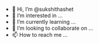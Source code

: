 - 👋 Hi, I’m @sukshithashet
- 👀 I’m interested in ...
- 🌱 I’m currently learning ...
- 💞️ I’m looking to collaborate on ...
- 📫 How to reach me ...

<!---
sukshithashet/sukshithashet is a ✨ special ✨ repository because its `README.md` (this file) appears on your GitHub profile.
You can click the Preview link to take a look at your changes.
--->
